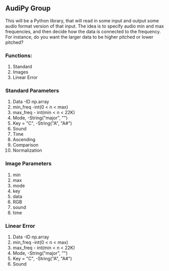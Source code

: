 ## AudiPy Group 

This will be a Python library, 
that will read in some input and output some audio format version of that input. 
The idea is to specify audio min and max frequencies, 
and then decide how the data is connected to the frequency. 
For instance, do you want the larger data to be higher pitched or lower pitched?

### Functions: 
1. Standard
2. Images
3. Linear Error

### Standard Parameters 
1. Data -ID np.array
2. min_freq -int(0 < n < max)
3. max_freq - int(min < n < 22K)
4. Mode, -String("major", "")
5. Key = "C", -String("A", "A#")
6. Sound
7. Time
8. Ascending
9. Comparison
10. Normalization

### Image Parameters
1. min
2. max
3. mode
4. key
5. data
6. RGB
7. sound
8. time

### Linear Error
1. Data -ID np.array
2. min_freq -int(0 < n < max)
3. max_freq - int(min < n < 22K)
4. Mode, -String("major", "")
5. Key = "C", -String("A", "A#")
6. Sound
